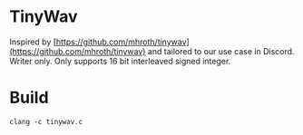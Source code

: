 TinyWav
======= 

Inspired by [https://github.com/mhroth/tinywav](https://github.com/mhroth/tinywav) and tailored to our use case in Discord. Writer only. Only supports 16 bit interleaved signed integer.

Build
=====

    clang -c tinywav.c 
